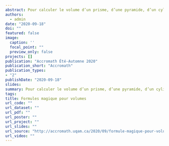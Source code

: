 ```yaml
---
abstract: Pour calculer le volume d’un prisme, d’une pyramide, d’un cylindre ou d’une sphère, on applique une formule adaptée à chacun des cas. Dans Formule magique… pour volumes, Marc-André Désautels montre que toutes ces formules font partie d’une même famille et peuvent toutes être déduites d’une même formule maîtresse.
authors: 
  - admin
date: "2020-09-18"
doi: ""
featured: false
image:
  caption: ''
  focal_point: ""
  preview_only: false
projects: []
publication: "Accromath Été-Automne 2020"
publication_short: "Accromath"
publication_types:
- "2"
publishDate: "2020-09-18"
slides: 
summary: Pour calculer le volume d’un prisme, d’une pyramide, d’un cylindre ou d’une sphère, on applique une formule adaptée à chacun des cas. Dans Formule magique… pour volumes, Marc-André Désautels montre que toutes ces formules font partie d’une même famille et peuvent toutes être déduites d’une même formule maîtresse.
tags:
title: Formules magique pour volumes
url_code: ""
url_dataset: ""
url_pdf: ""
url_poster: ""
url_project: ""
url_slides: ""
url_source: "http://accromath.uqam.ca/2020/09/formule-magique-pour-volumes/"
url_video: ""
---
```


